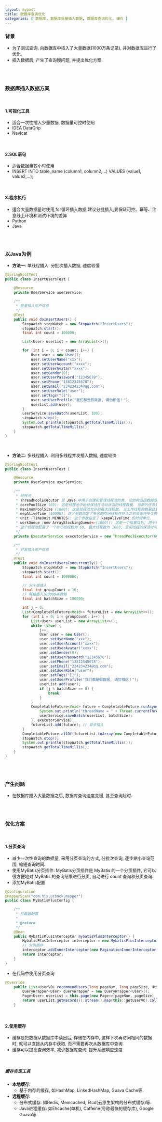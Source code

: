 ```yaml
---
layout: mypost
title: 数据库查询优化
categories: [ 数据库, 数据库批量插入数据, 数据库查询优化, 缓存 ]
---
```


### 背景

- 为了测试查询, 向数据库中插入了大量数据(1000万条记录), 并对数据库进行了优化.
- 插入数据后, 产生了查询慢问题, 并提出优化方案.

<br>
<br>

### 数据库插入数据方案

<br>

#### 1.可视化工具

- 适合一次性插入少量数据, 数据量可控时使用
- IDEA DataGrip
- Navicat

<br>

#### 2.SQL语句

- 适合数据量较小时使用
- INSERT INTO table_name (column1, column2,...) VALUES (value1, value2,...);

<br>

#### 3.程序执行

- 适合大量数据量时使用,for循环插入数据,建议分批插入,要保证可控、幂等、注意线上环境和测试环境的差异
- Python
- Java

<br>
<br>

### 以Java为例

- **方法一**: 单线程插入: 分批次插入数据, 速度较慢

```java
@SpringBootTest
public class InsertUsersTest {

    @Resource
    private UserService userService;
    
    /**
     * 批量插入用户信息
     */
    @Test
    public void doInsertUsers() {
        StopWatch stopWatch = new StopWatch("InsertUsers");
        stopWatch.start();
        final int count = 100000;

        List<User> userList = new ArrayList<>();

        for (int i = 0; i < count; i++) {
            User user = new User();
            user.setUserName("xxx");
            user.setUserAccount("xxxx");
            user.setUserAvatar("xxxx");
            user.setGender(0);
            user.setUserPassword("12345678");
            user.setPhone("13812345678");
            user.setEmail("234234234@qq.com");
            user.setUserRole("user");
            user.setTags("[]");
            user.setUserProfile("我们都是假数据, 请勿相信！");
            userList.add(user);
        }
        userService.saveBatch(userList, 100);
        stopWatch.stop();
        System.out.println(stopWatch.getTotalTimeMillis());
        stopWatch.getTotalTimeMillis();
    }   
}
```

<br>

- **方法二**: 多线程插入: 利用多线程并发插入数据, 速度较快

```java
@SpringBootTest
public class InsertUsersTest {

    @Resource
    private UserService userService;
    
    /**
     * 线程池
     * ThreadPoolExecutor 是 Java 中用于创建和管理线程池的类, 它的构造函数接受几个参数, 用于配置线程池的行为. 具体参数的含义如下: 
     * corePoolSize (60): 这是线程池中始终保持在活动状态的线程数量. 当新的任务到来时, 如果当前的线程数小于这个核心数量, 即使其他线程处于闲置状态, 线程池也会创建新的线程来处理任务. 
     * maximumPoolSize (1000): 这是线程池允许的最大线程数. 当工作线程的数量达到核心池大小时, 如果有新的任务到来且队列未满, 线程池会创建新的线程, 直到达到这个最大值. 
     * eepAliveTime (10000): 这个参数指定了多余的空闲线程在终止之前会保持多久的时间. 在这个时间段内, 如果线程没有任务可执行, 它会被终止. 此处使用 TimeUnit.MINUTES 表示时间单位是分钟. 
     * unit (TimeUnit.MINUTES): 这个参数指定了 keepAliveTime 的时间单位. 
     * workQueue (new ArrayBlockingQueue<>(1000)): 这是一个阻塞队列, 用于存储等待执行的任务. 当所有核心线程都在忙于执行任务时, 新提交的任务会被放入这个队列中. ArrayBlockingQueue 是一个基于数组的阻塞队列, 容量设置为 1000. 
     * 这个线程池配置了一个核心线程数为 60, 最大线程数为 1000, 空闲线程的保活时间为 10000 分钟（相对较长）, 并且使用一个容量为 1000 的阻塞队列来存储等待执行的任务. 这样的配置可以有效地处理高并发插入操作. 
     */
    private ExecutorService executorService = new ThreadPoolExecutor(60, 1000, 10000, TimeUnit.MINUTES, new ArrayBlockingQueue<>(1000));

    /**
     * 并发插入用户信息
     */
    @Test
    public void doInsertUsersConcurrently() {
        StopWatch stopWatch = new StopWatch("InsertUsers");
        stopWatch.start();
        final int count = 1000000;

        // 分十组插入
        final int groupCount = 10;
        // 每组插入100000条数据
        final int batchSize = 100000;

        int j = 0;
        List<CompletableFuture<Void>> futureList = new ArrayList<>();
        for (int i = 0; i < groupCount; i++) {
            List<User> userList = new ArrayList<>();
            while (true) {
                j++;
                User user = new User();
                user.setUserName("xxx");
                user.setUserAccount("xxxx");
                user.setUserAvatar("xxxx");
                user.setGender(0);
                user.setUserPassword("12345678");
                user.setPhone("13812345678");
                user.setEmail("234234234@qq.com");
                user.setUserRole("user");
                user.setTags("[]");
                user.setUserProfile("我们都是假数据, 请勿相信！");
                userList.add(user);
                if (j % batchSize == 0) {
                    break;
                }
            }
            CompletableFuture<Void> future = CompletableFuture.runAsync(() -> {
                System.out.println("threadName = " + Thread.currentThread().getName());
                userService.saveBatch(userList, batchSize);
            }, executorService);
            futureList.add(future); // 异步插入
        }
        CompletableFuture.allOf(futureList.toArray(new CompletableFuture[]{})).join(); // 等待所有异步插入完成
        stopWatch.stop();
        System.out.println(stopWatch.getTotalTimeMillis());
        stopWatch.getTotalTimeMillis();
    }
}
```

<br>
<br>

### 产生问题

- 在数据库插入大量数据之后, 数据库查询速度变慢, 甚至查询超时.

<br>
<br>

### 优化方案

<br>

#### 1.分页查询

- 减少一次性查询的数据量, 采用分页查询的方式, 分批次查询, 逐步缩小查询范围, 缩短查询时间.
- 使用MyBatis分页插件: MyBatis分页插件是 MyBatis 的一个分页插件, 它可以很方便地对 MyBatis 的查询结果进行分页, 自动进行
  count 查询和分页查询.
- 添加MyBatis配置

```java
@Configuration
@MapperScan("com.hjx.ucback.mapper")
public class MyBatisPlusConfig {

    /**
     * 拦截器配置
     *
     * @return
     */
    @Bean
    public MybatisPlusInterceptor mybatisPlusInterceptor() {
        MybatisPlusInterceptor interceptor = new MybatisPlusInterceptor();
        // 分页插件
        interceptor.addInnerInterceptor(new PaginationInnerInterceptor(DbType.MYSQL)); // 注意: 这里配置的是 MySQL, 根据实际情况配置
        return interceptor;
    }
}
```

- 在代码中使用分页查询

```java
@Override
    public List<UserVO> recommendUsers(long pageNum, long pageSize, HttpServletRequest request) {
        QueryWrapper<User> queryWrapper = new QueryWrapper<User>();
        Page<User> userList = this.page(new Page<>(pageNum, pageSize), queryWrapper);
        return userList.getRecords().stream().map(this::getUserVO).collect(Collectors.toList());
    }
```

<br>

#### 2.使用缓存

- 缓存是把数据从数据库中读出后, 存储在内存中, 这样下次再访问相同的数据时, 就可以直接从内存中获取, 而不需要再次从数据库中查询.
- 缓存可以提高查询效率, 减少数据库查询, 提升系统响应速度.

<br>

##### 缓存实现工具

- **本地缓存**:
    - 基于内存的缓存, 如HashMap, LinkedHashMap, Guava Cache等.
- **远程缓存**:
    - 分布式缓存: 如Redis, Memcached, Etcd(云原生架构的分布式缓存)等.
    - Java进程缓存: 如Ehcache(单机), Caffeine(号称最快的缓存库), Google Guava等.


